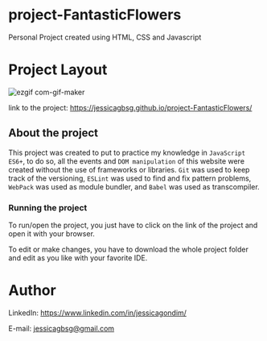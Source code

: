 # project-FantasticFlowers
Personal Project created using HTML, CSS and Javascript


# Project Layout

![ezgif com-gif-maker](https://user-images.githubusercontent.com/98706386/177884856-dd34141f-5ec7-44d4-9937-237a345e687f.gif)

link to the project: https://jessicagbsg.github.io/project-FantasticFlowers/


## About the project

This project was created to put to practice my knowledge in ``JavaScript ES6+``, to do so, all the events and ``DOM manipulation`` of this website were created without the use of frameworks or libraries. ``Git`` was used to keep track of the versioning, ``ESLint`` was used to find and fix pattern problems, ``WebPack`` was used as module bundler, and ``Babel`` was used as transcompiler.


### Running the project

To run/open the project, you just have to click on the link of the project and open it with your browser. 

To edit or make changes, you have to download the whole project folder and edit as you like with your favorite IDE. 



# Author
LinkedIn:
https://www.linkedin.com/in/jessicagondim/

E-mail:
jessicagbsg@gmail.com
